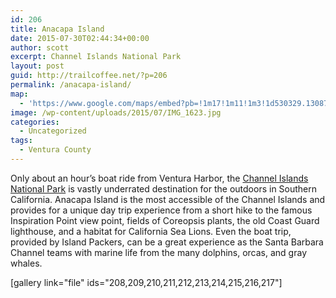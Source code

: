 ```yaml
---
id: 206
title: Anacapa Island
date: 2015-07-30T02:44:34+00:00
author: scott
excerpt: Channel Islands National Park
layout: post
guid: http://trailcoffee.net/?p=206
permalink: /anacapa-island/
map:
  - 'https://www.google.com/maps/embed?pb=!1m17!1m11!1m3!1d530329.1308768133!2d-119.63886464030443!3d34.0159507608948!2m2!1f0!2f0!3m2!1i1024!2i768!4f13.1!3m3!1m2!1s0x0%3A0x3f3fc6ba4f089d90!2sLanding+Cove!5e1!3m2!1sen!2sus!4v1488759937014'
image: /wp-content/uploads/2015/07/IMG_1623.jpg
categories:
  - Uncategorized
tags:
  - Ventura County
---
```

Only about an hour’s boat ride from Ventura Harbor, the <a href="http://www.nps.gov/chis/">Channel Islands National Park</a> is vastly underrated destination for the outdoors in Southern California. Anacapa Island is the most accessible of the Channel Islands and provides for a unique day trip experience from a short hike to the famous Inspiration Point view point, fields of Coreopsis plants, the old Coast Guard lighthouse, and a habitat for California Sea Lions. Even the boat trip, provided by Island Packers, can be a great experience as the Santa Barbara Channel teams with marine life from the many dolphins, orcas, and gray whales.

[gallery link="file" ids="208,209,210,211,212,213,214,215,216,217"]